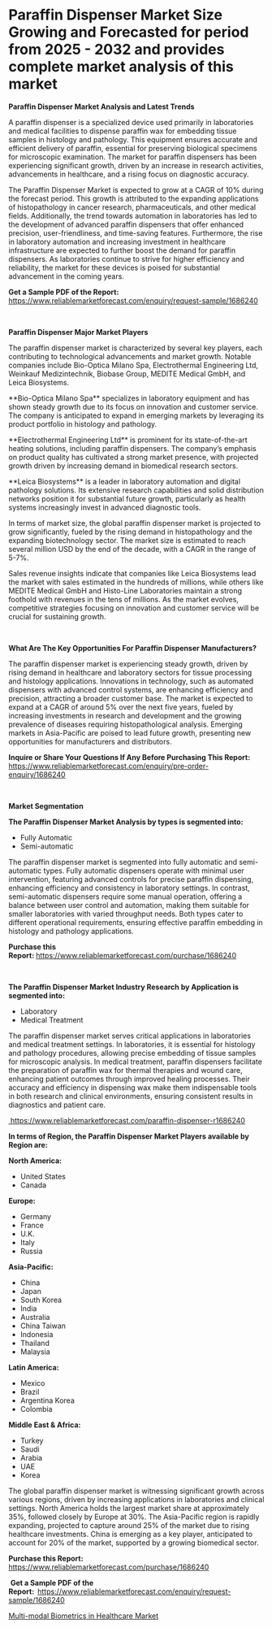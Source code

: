 <p><h1>Paraffin Dispenser Market Size Growing and Forecasted for period from 2025 - 2032 and provides complete market analysis of this market</h1></p><p><strong>Paraffin Dispenser Market Analysis and Latest Trends</strong></p>
<p><p>A paraffin dispenser is a specialized device used primarily in laboratories and medical facilities to dispense paraffin wax for embedding tissue samples in histology and pathology. This equipment ensures accurate and efficient delivery of paraffin, essential for preserving biological specimens for microscopic examination. The market for paraffin dispensers has been experiencing significant growth, driven by an increase in research activities, advancements in healthcare, and a rising focus on diagnostic accuracy.</p><p>The Paraffin Dispenser Market is expected to grow at a CAGR of 10% during the forecast period. This growth is attributed to the expanding applications of histopathology in cancer research, pharmaceuticals, and other medical fields. Additionally, the trend towards automation in laboratories has led to the development of advanced paraffin dispensers that offer enhanced precision, user-friendliness, and time-saving features. Furthermore, the rise in laboratory automation and increasing investment in healthcare infrastructure are expected to further boost the demand for paraffin dispensers. As laboratories continue to strive for higher efficiency and reliability, the market for these devices is poised for substantial advancement in the coming years.</p></p>
<p><strong>Get a Sample PDF of the Report:&nbsp;</strong> <a href="https://www.reliablemarketforecast.com/enquiry/request-sample/1686240?utm_campaign=3433&utm_medium=2&utm_source=Github&utm_content=ia&utm_term=25032025&utm_id=paraffin-dispenser">https://www.reliablemarketforecast.com/enquiry/request-sample/1686240</a></p>
<p>&nbsp;</p>
<p><strong>Paraffin Dispenser Major Market Players</strong></p>
<p><p>The paraffin dispenser market is characterized by several key players, each contributing to technological advancements and market growth. Notable companies include Bio-Optica Milano Spa, Electrothermal Engineering Ltd, Weinkauf Medizintechnik, Biobase Group, MEDITE Medical GmbH, and Leica Biosystems.</p><p>**Bio-Optica Milano Spa** specializes in laboratory equipment and has shown steady growth due to its focus on innovation and customer service. The company is anticipated to expand in emerging markets by leveraging its product portfolio in histology and pathology.</p><p>**Electrothermal Engineering Ltd** is prominent for its state-of-the-art heating solutions, including paraffin dispensers. The company’s emphasis on product quality has cultivated a strong market presence, with projected growth driven by increasing demand in biomedical research sectors.</p><p>**Leica Biosystems** is a leader in laboratory automation and digital pathology solutions. Its extensive research capabilities and solid distribution networks position it for substantial future growth, particularly as health systems increasingly invest in advanced diagnostic tools.</p><p>In terms of market size, the global paraffin dispenser market is projected to grow significantly, fueled by the rising demand in histopathology and the expanding biotechnology sector. The market size is estimated to reach several million USD by the end of the decade, with a CAGR in the range of 5-7%.</p><p>Sales revenue insights indicate that companies like Leica Biosystems lead the market with sales estimated in the hundreds of millions, while others like MEDITE Medical GmbH and Histo-Line Laboratories maintain a strong foothold with revenues in the tens of millions. As the market evolves, competitive strategies focusing on innovation and customer service will be crucial for sustaining growth.</p></p>
<p>&nbsp;</p>
<p><strong>What Are The Key Opportunities For Paraffin Dispenser Manufacturers?</strong></p>
<p><p>The paraffin dispenser market is experiencing steady growth, driven by rising demand in healthcare and laboratory sectors for tissue processing and histology applications. Innovations in technology, such as automated dispensers with advanced control systems, are enhancing efficiency and precision, attracting a broader customer base. The market is expected to expand at a CAGR of around 5% over the next five years, fueled by increasing investments in research and development and the growing prevalence of diseases requiring histopathological analysis. Emerging markets in Asia-Pacific are poised to lead future growth, presenting new opportunities for manufacturers and distributors.</p></p>
<p><strong>Inquire or Share Your Questions If Any Before Purchasing This Report:</strong> <a href="https://www.reliablemarketforecast.com/enquiry/pre-order-enquiry/1686240?utm_campaign=3433&utm_medium=2&utm_source=Github&utm_content=ia&utm_term=25032025&utm_id=paraffin-dispenser">https://www.reliablemarketforecast.com/enquiry/pre-order-enquiry/1686240</a></p>
<p>&nbsp;</p>
<p><strong>Market Segmentation</strong></p>
<p><strong>The Paraffin Dispenser Market Analysis by types is segmented into:</strong></p>
<p><ul><li>Fully Automatic</li><li>Semi-automatic</li></ul></p>
<p><p>The paraffin dispenser market is segmented into fully automatic and semi-automatic types. Fully automatic dispensers operate with minimal user intervention, featuring advanced controls for precise paraffin dispensing, enhancing efficiency and consistency in laboratory settings. In contrast, semi-automatic dispensers require some manual operation, offering a balance between user control and automation, making them suitable for smaller laboratories with varied throughput needs. Both types cater to different operational requirements, ensuring effective paraffin embedding in histology and pathology applications.</p></p>
<p><strong>Purchase this Report:&nbsp;</strong><a href="https://www.reliablemarketforecast.com/purchase/1686240?utm_campaign=3433&utm_medium=2&utm_source=Github&utm_content=ia&utm_term=25032025&utm_id=paraffin-dispenser">https://www.reliablemarketforecast.com/purchase/1686240</a></p>
<p>&nbsp;</p>
<p><strong>The Paraffin Dispenser Market Industry Research by Application is segmented into:</strong></p>
<p><ul><li>Laboratory</li><li>Medical Treatment</li></ul></p>
<p><p>The paraffin dispenser market serves critical applications in laboratories and medical treatment settings. In laboratories, it is essential for histology and pathology procedures, allowing precise embedding of tissue samples for microscopic analysis. In medical treatment, paraffin dispensers facilitate the preparation of paraffin wax for thermal therapies and wound care, enhancing patient outcomes through improved healing processes. Their accuracy and efficiency in dispensing wax make them indispensable tools in both research and clinical environments, ensuring consistent results in diagnostics and patient care.</p></p>
<p><a href="https://www.reliablemarketforecast.com/paraffin-dispenser-r1686240?utm_campaign=3433&utm_medium=2&utm_source=Github&utm_content=ia&utm_term=25032025&utm_id=paraffin-dispenser">&nbsp;https://www.reliablemarketforecast.com/paraffin-dispenser-r1686240</a></p>
<p><strong>In terms of Region, the Paraffin Dispenser Market Players available by Region are:</strong></p>
<p>
    <p> <strong> North America: </strong>
        <ul>
            <li>United States</li>
            <li>Canada</li>
        </ul>
        </p> 
    <p> <strong> Europe: </strong>
        <ul>
            <li>Germany</li>
            <li>France</li>
            <li>U.K.</li>
            <li>Italy</li>
            <li>Russia</li>
        </ul>
        </p> 
    <p> <strong> Asia-Pacific: </strong>
        <ul>
            <li>China</li>
            <li>Japan</li>
            <li>South Korea</li>
            <li>India</li>
            <li>Australia</li>
            <li>China Taiwan</li>
            <li>Indonesia</li>
            <li>Thailand</li>
            <li>Malaysia</li>
        </ul>
        </p> 
    <p> <strong> Latin America: </strong>
        <ul>
            <li>Mexico</li>
            <li>Brazil</li>
            <li>Argentina Korea</li>
            <li>Colombia</li>
        </ul>
        </p> 
    <p> <strong> Middle East & Africa: </strong>
        <ul>
            <li>Turkey</li>
            <li>Saudi</li>
            <li>Arabia</li>
            <li>UAE</li>
            <li>Korea</li>
        </ul>
    </p>
    </p>
<p><p>The global paraffin dispenser market is witnessing significant growth across various regions, driven by increasing applications in laboratories and clinical settings. North America holds the largest market share at approximately 35%, followed closely by Europe at 30%. The Asia-Pacific region is rapidly expanding, projected to capture around 25% of the market due to rising healthcare investments. China is emerging as a key player, anticipated to account for 20% of the market, supported by a growing biomedical sector.</p></p>
<p><strong>Purchase this Report: </strong><a href="https://www.reliablemarketforecast.com/purchase/1686240?utm_campaign=3433&utm_medium=2&utm_source=Github&utm_content=ia&utm_term=25032025&utm_id=paraffin-dispenser">https://www.reliablemarketforecast.com/purchase/1686240</a></p>
<p>&nbsp;<strong>Get a Sample PDF of the Report:&nbsp;&nbsp;</strong><a href="https://www.reliablemarketforecast.com/enquiry/request-sample/1686240?utm_campaign=3433&utm_medium=2&utm_source=Github&utm_content=ia&utm_term=25032025&utm_id=paraffin-dispenser">https://www.reliablemarketforecast.com/enquiry/request-sample/1686240</a></p>
<p><strong></strong></p>
<p><p><a href="https://github.com/forttgoddym7/Market-Research-Report-List-1/blob/main/multi-modal-biometrics-in-healthcare-market.md?utm_campaign=3433&utm_medium=2&utm_source=Github&utm_content=ia&utm_term=25032025&utm_id=paraffin-dispenser">Multi-modal Biometrics in Healthcare Market</a></p></p>